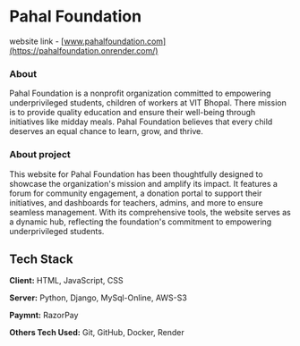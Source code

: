 # Pahal Foundation
website link - [www.pahalfoundation.com](https://pahalfoundation.onrender.com/)

### About
Pahal Foundation is a nonprofit organization committed to empowering underprivileged students, children of workers at VIT Bhopal. There mission is to provide quality education and ensure their well-being through initiatives like midday meals. Pahal Foundation believes that every child deserves an equal chance to learn, grow, and thrive.

### About project
This website for Pahal Foundation has been thoughtfully designed to showcase the organization's mission and amplify its impact. It features a forum for community engagement, a donation portal to support their initiatives, and dashboards for teachers, admins, and more to ensure seamless management. With its comprehensive tools, the website serves as a dynamic hub, reflecting the foundation's commitment to empowering underprivileged students.

## Tech Stack

**Client:** HTML, JavaScript, CSS

**Server:** Python, Django, MySql-Online, AWS-S3

**Paymnt:** RazorPay

**Others Tech Used:** Git, GitHub, Docker, Render
